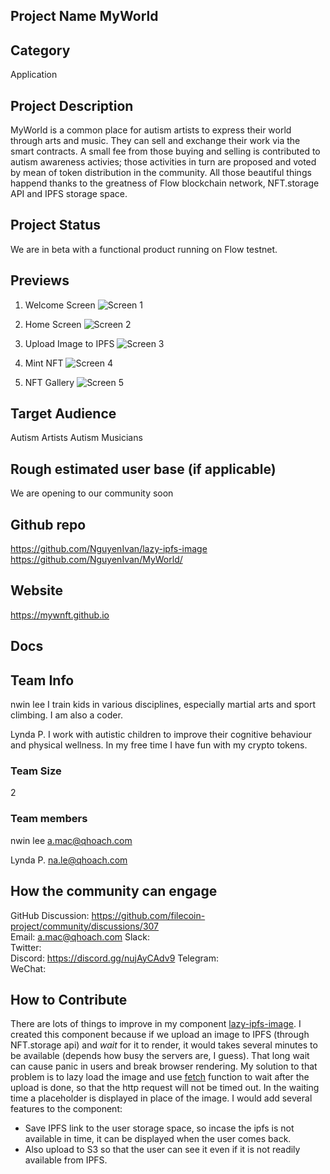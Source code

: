 ## Project Name MyWorld<!-- Add your project name here with format "Project Name"-->

## Category 
<!--developer tooling, application, wallet, infrastructure, etc-->
Application

## Project Description
<!--Describe your project in a few sentences. -->
MyWorld is a common place for autism artists to express their world through arts and music. They can sell and exchange their work via the smart contracts. A small fee from those buying and selling is contributed to autism awareness activies; those activities in turn are proposed and voted by mean of token distribution in the community.
All those beautiful things happend thanks to the greatness of Flow blockchain network, NFT.storage API and IPFS storage space.

## Project Status
<!--brainstorming, fundraising, under development, beta, shipped, etc-->
We are in beta with a functional product running on Flow testnet.

## Previews
<!--Add some screenshots to give a preview of your product-->
1. Welcome Screen
    ![Screen 1](https://mywnft.github.io/shot/sign-in.png)

2. Home Screen
    ![Screen 2](https://mywnft.github.io/shot/home.png)    

3. Upload Image to IPFS
    ![Screen 3](https://mywnft.github.io/shot/upload-mint.png)

4. Mint NFT
    ![Screen 4](https://mywnft.github.io/shot/success.png)

4. NFT Gallery
    ![Screen 5](https://mywnft.github.io/shot/gallery.png)

## Target Audience
<!--Describe who will be your project's users-->
Autism Artists
Autism Musicians

## Rough estimated user base (if applicable)
<!--How many users do you have right now?-->
We are opening to our community soon

## Github repo
<!--Attach a link to your GitHub repo if it's OSS-->
https://github.com/NguyenIvan/lazy-ipfs-image
https://github.com/NguyenIvan/MyWorld/

## Website
<!--Link your website if available-->
https://mywnft.github.io

## Docs
<!--Including a link to your project docs!-->

## Team Info
<!-- Introduce your amazing team - how many team members are working on this project and who are they?-->
nwin lee
I train kids in various disciplines, especially martial arts and sport climbing. I am also a coder.

Lynda P.
I work with autistic children to improve their cognitive behaviour and physical wellness. In my free time I have fun with my crypto tokens.

### Team Size  
2

### Team members  
nwin lee
a.mac@qhoach.com

Lynda P. 
na.le@qhoach.com

## How the community can engage
GitHub Discussion: https://github.com/filecoin-project/community/discussions/307 <!--Start a disucssion with the community here: https://github.com/filecoin-project/community/discussions/new and attach the link!-->  
Email: a.mac@qhoach.com
Slack:  
Twitter:  
Discord:  https://discord.gg/nujAyCAdv9
Telegram:  
WeChat:  

## How to Contribute
<!--How can the community contribute to your project?-->
There are lots of things to improve in my component [lazy-ipfs-image](https://github.com/NguyenIvan/lazy-ipfs-image). I created this component because if we upload an image to IPFS (through NFT.storage api) and <em>wait</em> for it to render, it would takes several minutes to be available (depends how busy the servers are, I guess). That long wait can cause panic in users and break browser rendering. 
My solution to that problem is to lazy load the image and use [fetch](https://developer.mozilla.org/en-US/docs/Web/API/Fetch_API/Using_Fetch) function to wait after the upload is done, so that the http request will not be timed out. In the waiting time a placeholder is displayed in place of the image.
I would add several features to the component:
- Save IPFS link to the user storage space, so incase the ipfs is not available in time, it can be displayed when the user comes back.
- Also upload to S3 so that the user can see it even if it is not readily available from IPFS.